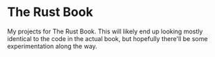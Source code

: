 # The Rust Book

My projects for The Rust Book. This will likely end up looking mostly identical to the code in the actual book, but hopefully there'll be some experimentation along the way.